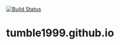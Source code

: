 [![Build Status](https://travis-ci.org/tumble1999/tumble1999.github.io.svg?branch=master)](https://travis-ci.org/tumble1999/tumble1999.github.io)
# tumble1999.github.io
